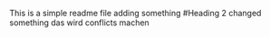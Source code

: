 This is a simple readme file
adding something
#Heading 2
changed something
das wird conflicts machen
